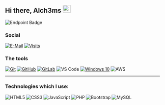 ## Hi there, Alch3ms <img src="https://media.giphy.com/media/hvRJCLFzcasrR4ia7z/giphy.gif" width="25px"></a>
![Endpoint Badge](https://img.shields.io/endpoint?url=alchems.com)

### Social
[![E-Mail](https://img.shields.io/badge/email-reveal-2a8?style=flat-square&logo=gmail&logoColor=white)](mailto:alchems4@protonmail.com)
[![Visits](https://komarev.com/ghpvc/?username=Alch3ms&logo=GitHub&label=vists&color=336699&logoColor=white&style=flat-square)](https://github.com/Alch3ms)

### The tools
[![Git](https://img.shields.io/badge/-Git-black?style=flat-square&logo=git)](https://git-scm.com/)
[![GitHub](https://img.shields.io/badge/-GitHub-181717?style=flat-square&logo=github)](https://www.github.com)
[![GitLab](https://img.shields.io/badge/-GitLab-FCA121?style=flat-square&logo=gitlab)](https://www.gitlab.com)
![VS Code](https://img.shields.io/badge/-VS%20Code-007ACC?style=flat-square&logo=visual-studio-code)
[![Windows 10](https://img.shields.io/badge/Windows-0078D6?logo=windows&logoColor=white)](https://www.postman.com)
![AWS](https://img.shields.io/badge/AWS-%23FF9900.svg?logo=amazon-aws&logoColor=white)

<hr>

### Technologies which I use:
![HTML5](https://img.shields.io/badge/html5-%23E34F26.svg?style=for-the-badge&logo=html5&logoColor=white)
![CSS3](https://img.shields.io/badge/css3-%231572B6.svg?style=for-the-badge&logo=css3&logoColor=white)
![JavaScript](https://img.shields.io/badge/javascript-%23323330.svg?style=for-the-badge&logo=javascript&logoColor=%23F7DF1E)
![PHP](https://img.shields.io/badge/php-%23777BB4.svg?style=for-the-badge&logo=php&logoColor=white)
![Bootstrap](https://img.shields.io/badge/bootstrap-%23563D7C.svg?style=for-the-badge&logo=bootstrap&logoColor=white)
![MySQL](https://img.shields.io/badge/mysql-%2300f.svg?style=for-the-badge&logo=mysql&logoColor=white)
